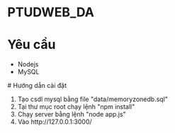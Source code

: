 # PTUDWEB_DA
# Yêu cầu
<ul>
<li>Nodejs
<li>MySQL
</ul>
# Hướng dẫn cài đặt
<ol>
<li>Tạo csdl mysql bằng file "data/memoryzonedb.sql"
<li>Tại thư mục root chạy lệnh "npm install"
<li>Chạy server bằng lệnh "node app.js"
<li>Vào <a>http://127.0.0.1:3000/</a>
